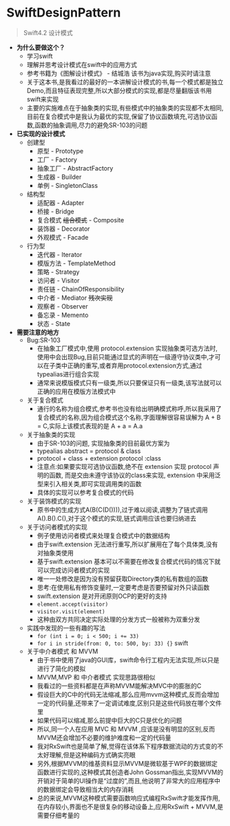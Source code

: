 # SwiftDesignPattern

>Swift4.2 设计模式 
>
*  **为什么要做这个？**  
	* 学习swift
	* 理解并思考设计模式在swift中的应用方式
	* 参考书籍为《图解设计模式》 - 结城浩 该书为java实现,购买时请注意
	* 关于这本书,是我看过的最好的一本讲解设计模式的书,每一个模式都是独立Demo,而且特征表现完整,所以大部分模式的实现,都是尽量翻版该书用swift来实现
	* 主要的实施难点在于抽象类的实现,有些模式中的抽象类的实现都不太相同,目前在复合模式中是我认为最优的实现,保留了协议函数填充,可选协议函数,函数的抽象调用,尽力的避免SR-103的问题
*  **已实现的设计模式**
	* 创建型 
		* 原型 - Prototype 
		* 工厂 - Factory 
		* 抽象工厂 - AbstractFactory 
		* 生成器 - Builder 
		* 单例 - SingletonClass
	* 结构型
		* 适配器 - Adapter
		* 桥接 - Bridge 
		* 复合模式 ~~组合模式~~ - Composite
		* 装饰器 - Decorator
		* 外观模式 - Facade
	* 行为型
		* 迭代器 - Iterator
		* 模版方法 - TemplateMethod
		* 策略 - Strategy
		* 访问者 - Visitor
		* 责任链 - ChainOfResponsibility
		* 中介者 - Mediator ~~残次实现~~
		* 观察者 - Observer
		* 备忘录 - Memento
		* 状态 - State
*  **需要注意的地方**
	*  Bug:SR-103
		*  在抽象工厂模式中,使用 protocol.extension 实现抽象类可选方法时,使用中会出现Bug,目前只能通过显式的声明在一级遵守协议类中,才可以在子类中正确的重写,或者弃用protocol.extension方式,通过typealias进行组合实现
		*  通常来说模版模式只有一级类,所以只要保证只有一级类,该写法就可以正确的应用在模版方法模式中
	* 关于复合模式
		* 通行的名称为组合模式,参考书也没有给出明确模式称呼,所以我采用了复合模式的名称,因为组合模式这个名称,字面理解很容易误解为 A + B = C,实际上该模式表现的是 A + a = A.a
	* 关于抽象类的实现
		* 由于SR-103的问题, 实现抽象类的目前最优方案为 
		* typealias abstract = protocol & class
		* protocol + class + extension protocol :class
		* 注意点:如果要实现可选协议函数,绝不在 extension 实现 protocol 声明的函数, 而是交由未遵守该协议的class来实现, extension 中采用泛型来引入相关类,即可实现调用类的函数
		* 具体的实现可以参考复合模式的代码
	* 关于装饰模式的实现
		* 原书中的生成方式A(B(C(D()))),过于难以阅读,调整为了链式调用A().B().C(),对于这个模式的实现,链式调用应该也要归纳进去
	* 关于访问者模式的实现
		* 例子使用访问者模式来处理复合模式中的数据结构
		* 由于swift.extension 无法进行重写,所以扩展用在了每个具体类,没有对抽象类使用
		* 基于swift.extension 基本可以不需要在修改复合模式代码的情况下就可以完成访问者模式的实现
		* 唯一一处修改是因为没有预留获取Directory类的私有数组的函数
		* 思考:在使用私有修饰变量时,一定要考虑是否要预留对外只读函数
		* swift.extension 是对开闭原则OCP的更好的支持
		* ```element.accept(visitor)```
		* ```visitor.visit(element)```
		* 这种由双方共同决定实际处理的分发方式一般被称为双重分发
	* 实践中发现的一些有趣的写法
		* ```for (int i = 0; i < 500; i += 33)``` 
		* ```for i in stride(from: 0, to: 500, by: 33) {}``` swift
	* 关于中介者模式 和 MVVM
		* 由于书中使用了java的GUI库，swift命令行工程内无法实现,所以只是进行了简化的模拟
		* MVVM,MVP 和 中介者模式 实现思路很相似
		* 我看过的一些资料都是在声称MVVM能解决MVC中的膨胀的C
		* 假设巨大的C中的代码无法缩减,那么应用mvvm这种模式,反而会增加一定的代码量,还带来了一定调试难度,区别只是这些代码放在哪个文件里
		* 如果代码可以缩减,那么前提中巨大的C只是优化的问题
		* 所以,同一个人在应用 MVC 和 MVVM ,应该是没有明显的区别,反而MVVM还会增加不必要的维护难度和一定的代码量
		* 我对RxSwift也是简单了解,觉得在该体系下程序数据流动的方式变的不太好理解,但是这种编码方式确实亮眼
		* 另外,根据MVVM的维基资料显示MVVM是微软基于WPF的数据绑定函数进行实现的,这种模式其创造者John Gossman指出,实现MVVM的开销对于简单的UI操作是“过度的”,而且,他说明了非常大的应用程序中的数据绑定会导致相当大的内存消耗
		* 总的来说,MVVM这种模式需要函数响应式编程RxSwift才能发挥作用,在内存较小,界面也不是很复杂的移动设备上,应用RxSwift + MVVM,是需要仔细考量的
> 
